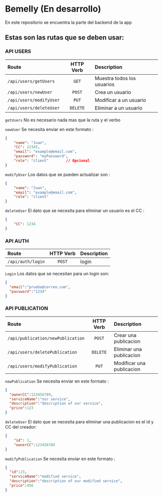 # Bemelly (En desarrollo)

En este repositorio se encuentra la parte del backend de la app

## Estas son las rutas que se deben usar:

### API USERS

| Route                   | HTTP Verb | Description                |
| :---------------------- | :-------: | :------------------------- |
| `/api/users/getUsers`   |   `GET`   | Muestra todos los usuarios |
| `/api/users/newUser`    |  `POST`   | Crea un usuario            |
| `/api/users/modifyUser` |   `PUT`   | Modificar a un usuario     |
| `/api/users/deleteUser` | `DELETE`  | Eliminar a un usuario      |

`getUsers` No es necesario nada mas que la ruta y el verbo

`newUser` Se necesita enviar en este formato :

```JSON
{
    "name": "Juan",
    "CC": 12345,
    "email": "example@email.com",
    "password": "myPassword",
    "role": "client"        // Opcional
}
```

`modifyUser` Los datos que se pueden actualizar son :

```JSON
{
    "name": "Juan",
    "email": "example@email.com",
    "role": "client"
}
```

`deleteUser` El dato que se necesita para eliminar un usuario es el CC :

```JSON
{
    "CC": 1234
}
```

### API AUTH

| Route             | HTTP Verb | Description |
| :---------------- | :-------: | :---------- |
| `/api/auth/login` |  `POST`   | login       |

`Login` Los datos que se necesitan para un login son:

```JSON
{
  "email":"prueba@correo.com",
  "password":"1234"
}
```

### API PUBLICATION

| Route                             | HTTP Verb | Description               |
| :-------------------------------- | :-------: | :------------------------ |
| `/api/publication/newPublication` |  `POST`   | Crear una publicacion     |
| `/api/users/deletePublication`    | `DELETE`  | Eliminar una publicacion  |
| `/api/users/modifyPublication`    |   `PUT`   | Modificar una publicacion |

`newPublication` Se necesita enviar en este formato :

```JSON
{
  "ownerCC":123456789,
  "serviceName":"our service",
  "description":"description of our service",
  "price":123
}
```

`deleteUser` El dato que se necesita para eliminar una publicacion es el id y CC del creador:

```JSON
{
    "id": 1,
    "ownerCC":123456789
}
```

`modifyPublication` Se necesita enviar en este formato :

```JSON
{
  "id":23,
  "serviceName":"modified service",
  "description":"description of our modified service",
  "price":456
}
```
